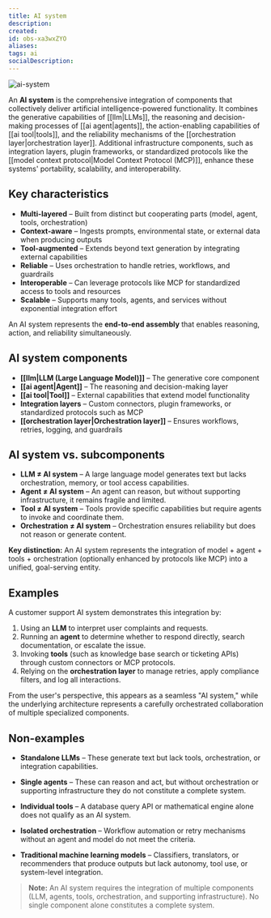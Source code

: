 ```yaml
---
title: AI system
description:
created:
id: obs-xa3wxZYO
aliases:
tags: ai
socialDescription:
---
```


![ai-system](static/ai-system.png)

An **AI system** is the comprehensive integration of components that collectively deliver artificial intelligence-powered functionality. It combines the generative capabilities of [[llm|LLMs]], the reasoning and decision-making processes of [[ai agent|agents]], the action-enabling capabilities of [[ai tool|tools]], and the reliability mechanisms of the [[orchestration layer|orchestration layer]]. Additional infrastructure components, such as integration layers, plugin frameworks, or standardized protocols like the [[model context protocol|Model Context Protocol (MCP)]], enhance these systems' portability, scalability, and interoperability.

## Key characteristics

* **Multi-layered** – Built from distinct but cooperating parts (model, agent, tools, orchestration)
* **Context-aware** – Ingests prompts, environmental state, or external data when producing outputs
* **Tool-augmented** – Extends beyond text generation by integrating external capabilities
* **Reliable** – Uses orchestration to handle retries, workflows, and guardrails
* **Interoperable** – Can leverage protocols like MCP for standardized access to tools and resources
* **Scalable** – Supports many tools, agents, and services without exponential integration effort

An AI system represents the **end-to-end assembly** that enables reasoning, action, and reliability simultaneously.

## AI system components

* **[[llm|LLM (Large Language Model)]]** – The generative core component
* **[[ai agent|Agent]]** – The reasoning and decision-making layer
* **[[ai tool|Tool]]** – External capabilities that extend model functionality
* **Integration layers** – Custom connectors, plugin frameworks, or standardized protocols such as MCP
* **[[orchestration layer|Orchestration layer]]** – Ensures workflows, retries, logging, and guardrails

## AI system vs. subcomponents

* **LLM ≠ AI system** – A large language model generates text but lacks orchestration, memory, or tool access capabilities.
* **Agent ≠ AI system** – An agent can reason, but without supporting infrastructure, it remains fragile and limited.
* **Tool ≠ AI system** – Tools provide specific capabilities but require agents to invoke and coordinate them.
* **Orchestration ≠ AI system** – Orchestration ensures reliability but does not reason or generate content.

**Key distinction:** An AI system represents the integration of model + agent + tools + orchestration (optionally enhanced by protocols like MCP) into a unified, goal-serving entity.

## Examples

A customer support AI system demonstrates this integration by:

1. Using an **LLM** to interpret user complaints and requests.
2. Running an **agent** to determine whether to respond directly, search documentation, or escalate the issue.
3. Invoking **tools** (such as knowledge base search or ticketing APIs) through custom connectors or MCP protocols.
4. Relying on the **orchestration layer** to manage retries, apply compliance filters, and log all interactions.

From the user's perspective, this appears as a seamless "AI system," while the underlying architecture represents a carefully orchestrated collaboration of multiple specialized components.

## Non-examples

* **Standalone LLMs** – These generate text but lack tools, orchestration, or integration capabilities.

* **Single agents** – These can reason and act, but without orchestration or supporting infrastructure they do not constitute a complete system.

* **Individual tools** – A database query API or mathematical engine alone does not qualify as an AI system.

* **Isolated orchestration** – Workflow automation or retry mechanisms without an agent and model do not meet the criteria.

* **Traditional machine learning models** – Classifiers, translators, or recommenders that produce outputs but lack autonomy, tool use, or system-level integration.

> **Note:** An AI system requires the integration of multiple components (LLM, agents, tools, orchestration, and supporting infrastructure). No single component alone constitutes a complete system.
